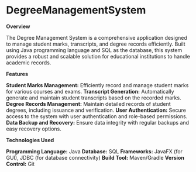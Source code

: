 # DegreeManagementSystem

**Overview**

The Degree Management System is a comprehensive application designed to manage student marks, transcripts, and degree records efficiently. Built using Java programming language and SQL as the database, this system provides a robust and scalable solution for educational institutions to handle academic records.

**Features**

**Student Marks Management:** Efficiently record and manage student marks for various courses and exams.
**Transcript Generation:** Automatically generate and maintain student transcripts based on the recorded marks.
**Degree Records Management:** Maintain detailed records of student degrees, including issuance and verification.
**User Authentication:** Secure access to the system with user authentication and role-based permissions.
**Data Backup and Recovery:** Ensure data integrity with regular backups and easy recovery options.

**Technologies Used**

**Programming Language:** Java
**Database:** SQL
**Frameworks:** JavaFX (for GUI), JDBC (for database connectivity)
**Build Tool:** Maven/Gradle
**Version Control:** Git
